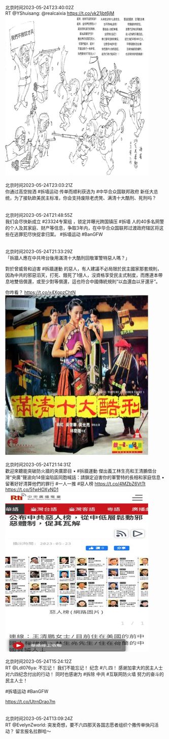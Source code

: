 北京时间2023-05-24T23:40:02Z<br>RT @YShuisang: @realcaixia https://t.co/yk21jbt6jM<br><img src='/temp/image/2023/u-Month-5/1661396647061118979_0.jpg' width='450' height='500'><br><br>北京时间2023-05-24T23:03:21Z<br>你通过高空抛洒 #拆墙运动 传单而顺利获选为 #中华合众国联邦政府 新任大总统，为了接轨欧美民主标准，你会支持废除老虎凳、满清十大酷刑、死刑吗？<br><br><br>北京时间2023-05-24T21:48:55Z<br>我们会尽快新成立 #23324专案组 ，锁定并曝光跨国镇压 #拆墙 人的40多名网警的个人及其家庭、财产等信息，争取3年内，在中华合众国联邦过渡政府辖区将这些在逃罪犯尽快捉拿归案。
#拆墙运动 #BanGFW<br><br><br>北京时间2023-05-24T21:33:29Z<br>「拆牆人應在中共垮台後用滿清十大酷刑回敬軍警特惡人嗎？」

對於曾威脅和迫害 #拆牆運動 的惡人，有人建議不必局限於民主國家那套規則，因為中共的邪惡滔天，打死、餓死了1億人，沒資格享受民主式制度，而應連本帶息地雙倍償還，或至少對等償還，這也符合中國傳統規則“以血還血以牙還牙”。

你咋看？ https://t.co/x4XgpzChtN<br><img src='/temp/image/2023/u-Month-5/1661364800415490048_0.jpg' width='450' height='500'><br><br>北京时间2023-05-24T21:14:31Z<br>歡迎來聽能突破防火牆的央廣節目 • #拆牆運動 傑出義工林生亮和王清鵬借台灣“央廣”聲波向14億淪陷區同胞喊話：請鎖定迫害你的軍警特的長相和家庭信息 • 留著好好清算他們的罪行
#一人一推 #惡人榜 
https://t.co/4MZbZ6VtTt https://t.co/5fwHOXyND1<br><img src='/temp/image/2023/u-Month-5/1661360024701243395_0.jpg' width='450' height='500'><br><br>北京时间2023-05-24T15:24:12Z<br>RT @Ldl076ya: 不忘记！
我们不能忘记！
纪念 #六.四！
感谢加拿大的民主人士对六四纪念付出的行动！
同时也感谢为 #拆除 中共 #互联网防火墙 努力的奋斗的民主人士！

#拆墙运动 #BanGFW

 https://t.co/UtrnDrao7m<br><br><br>北京时间2023-05-24T13:09:24Z<br>RT @EvelynZworld: 突发奇想，要不六四那天各国志愿者组织个撒传单快闪活动？
留言报名拉群哈～<br><br><br>